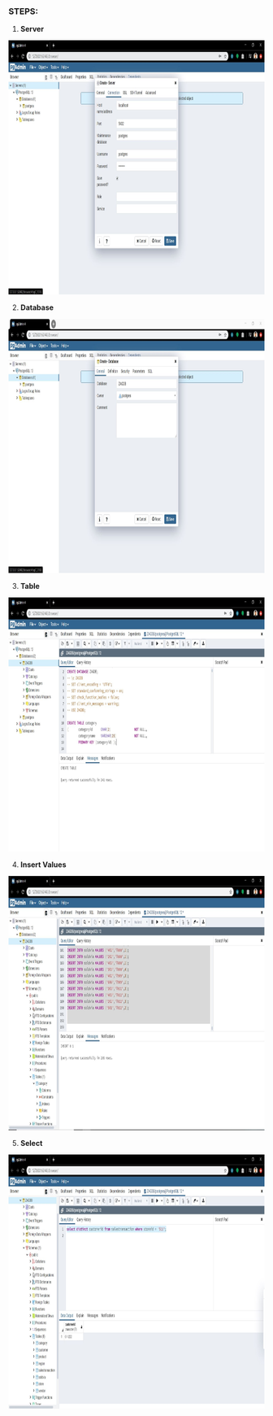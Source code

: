 ### STEPS:

1. **Server**
<p align="left">
  <img width="1000" height="500" src="https://github.com/ankur715/SQL/blob/master/postgresql/create%20server.JPG"> 
</p>

2. **Database**
<p align="left">
  <img width="1000" height="500" src="https://github.com/ankur715/SQL/blob/master/postgresql/create%20database.JPG"> 
</p>

3. **Table**
<p align="left">
  <img width="1000" height="500" src="https://github.com/ankur715/SQL/blob/master/postgresql/create%20table.JPG"> 
</p>

4. **Insert Values**
<p align="left">
  <img width="1000" height="500" src="https://github.com/ankur715/SQL/blob/master/postgresql/insert%20values.JPG"> 
</p>

5. **Select**
<p align="left">
  <img width="1000" height="500" src="https://github.com/ankur715/SQL/blob/master/postgresql/select.JPG"> 
</p>
